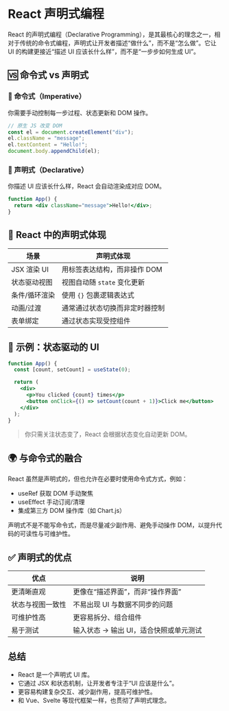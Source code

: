 # React 声明式编程

React 的声明式编程（Declarative Programming），是其最核心的理念之一，相对于传统的命令式编程，声明式让开发者描述“做什么”，而不是“怎么做”。它让 UI 的构建更接近“描述 UI 应该长什么样”，而不是“一步步如何生成 UI”。

## 🆚 命令式 vs 声明式

### 🧱 命令式（Imperative）

你需要手动控制每一步过程、状态更新和 DOM 操作。

```jsx
// 原生 JS 改变 DOM
const el = document.createElement("div");
el.className = "message";
el.textContent = "Hello!";
document.body.appendChild(el);
```

### 🧩 声明式（Declarative）

你描述 UI 应该长什么样，React 会自动渲染成对应 DOM。

```jsx
function App() {
  return <div className="message">Hello!</div>;
}
```

## 🧠 React 中的声明式体现

| 场景          | 声明式体现                     |
| ------------- | ------------------------------ |
| JSX 渲染 UI   | 用标签表达结构，而非操作 DOM   |
| 状态驱动视图  | 视图自动随 `state` 变化更新    |
| 条件/循环渲染 | 使用 `{}` 包裹逻辑表达式       |
| 动画/过渡     | 通常通过状态切换而非定时器控制 |
| 表单绑定      | 通过状态实现受控组件           |

## 🧩 示例：状态驱动的 UI

```jsx
function App() {
  const [count, setCount] = useState(0);

  return (
    <div>
      <p>You clicked {count} times</p>
      <button onClick={() => setCount(count + 1)}>Click me</button>
    </div>
  );
}
```

> 你只需关注状态变了，React 会根据状态变化自动更新 DOM。

## 🌍 与命令式的融合

React 虽然是声明式的，但也允许在必要时使用命令式方式，例如：

- useRef 获取 DOM 手动聚焦
- useEffect 手动订阅/清理
- 集成第三方 DOM 操作库（如 Chart.js）

声明式不是不能写命令式，而是尽量减少副作用、避免手动操作 DOM，以提升代码的可读性与可维护性。

## ✅ 声明式的优点

| 优点             | 说明                                   |
| ---------------- | -------------------------------------- |
| 更清晰直观       | 更像在“描述界面”，而非“操作界面”       |
| 状态与视图一致性 | 不易出现 UI 与数据不同步的问题         |
| 可维护性高       | 更容易拆分、组合组件                   |
| 易于测试         | 输入状态 → 输出 UI，适合快照或单元测试 |

## 总结

- React 是一个声明式 UI 库。
- 它通过 JSX 和状态机制，让开发者专注于“UI 应该是什么”。
- 更容易构建复杂交互、减少副作用，提高可维护性。
- 和 Vue、Svelte 等现代框架一样，也贯彻了声明式理念。

